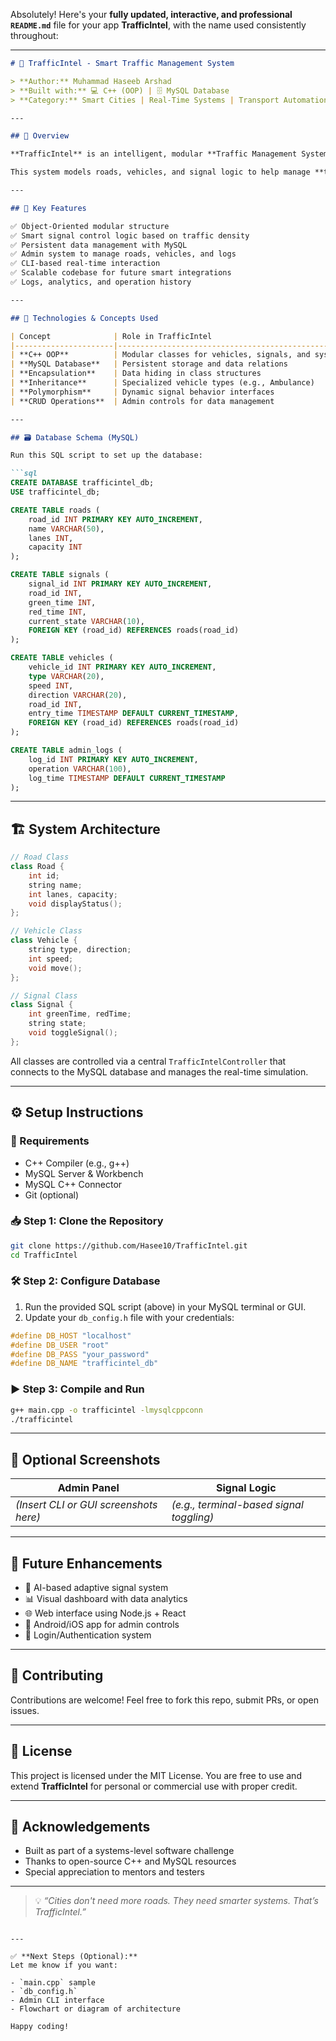 Absolutely! Here's your **fully updated, interactive, and professional `README.md`** file for your app **TrafficIntel**, with the name used consistently throughout:

---

````markdown
# 🚦 TrafficIntel - Smart Traffic Management System

> **Author:** Muhammad Haseeb Arshad  
> **Built with:** 💻 C++ (OOP) | 🗄 MySQL Database  
> **Category:** Smart Cities | Real-Time Systems | Transport Automation

---

## 🌟 Overview

**TrafficIntel** is an intelligent, modular **Traffic Management System** that simulates and controls urban traffic environments using **Object-Oriented Programming (C++)** and a robust **MySQL database** backend.

This system models roads, vehicles, and signal logic to help manage **traffic congestion**, **vehicle flow**, and **adaptive signal control** with a scalable architecture fit for **smart cities**.

---

## 🎯 Key Features

✅ Object-Oriented modular structure  
✅ Smart signal control logic based on traffic density  
✅ Persistent data management with MySQL  
✅ Admin system to manage roads, vehicles, and logs  
✅ CLI-based real-time interaction  
✅ Scalable codebase for future smart integrations  
✅ Logs, analytics, and operation history

---

## 🧠 Technologies & Concepts Used

| Concept              | Role in TrafficIntel                                      |
|----------------------|------------------------------------------------------------|
| **C++ OOP**          | Modular classes for vehicles, signals, and system control |
| **MySQL Database**   | Persistent storage and data relations                     |
| **Encapsulation**    | Data hiding in class structures                           |
| **Inheritance**      | Specialized vehicle types (e.g., Ambulance)               |
| **Polymorphism**     | Dynamic signal behavior interfaces                        |
| **CRUD Operations**  | Admin controls for data management                        |

---

## 🗃 Database Schema (MySQL)

Run this SQL script to set up the database:

```sql
CREATE DATABASE trafficintel_db;
USE trafficintel_db;

CREATE TABLE roads (
    road_id INT PRIMARY KEY AUTO_INCREMENT,
    name VARCHAR(50),
    lanes INT,
    capacity INT
);

CREATE TABLE signals (
    signal_id INT PRIMARY KEY AUTO_INCREMENT,
    road_id INT,
    green_time INT,
    red_time INT,
    current_state VARCHAR(10),
    FOREIGN KEY (road_id) REFERENCES roads(road_id)
);

CREATE TABLE vehicles (
    vehicle_id INT PRIMARY KEY AUTO_INCREMENT,
    type VARCHAR(20),
    speed INT,
    direction VARCHAR(20),
    road_id INT,
    entry_time TIMESTAMP DEFAULT CURRENT_TIMESTAMP,
    FOREIGN KEY (road_id) REFERENCES roads(road_id)
);

CREATE TABLE admin_logs (
    log_id INT PRIMARY KEY AUTO_INCREMENT,
    operation VARCHAR(100),
    log_time TIMESTAMP DEFAULT CURRENT_TIMESTAMP
);
````

---

## 🏗 System Architecture

```cpp
// Road Class
class Road {
    int id;
    string name;
    int lanes, capacity;
    void displayStatus();
};

// Vehicle Class
class Vehicle {
    string type, direction;
    int speed;
    void move();
};

// Signal Class
class Signal {
    int greenTime, redTime;
    string state;
    void toggleSignal();
};
```

All classes are controlled via a central `TrafficIntelController` that connects to the MySQL database and manages the real-time simulation.

---

## ⚙️ Setup Instructions

### 🧰 Requirements

* C++ Compiler (e.g., g++)
* MySQL Server & Workbench
* MySQL C++ Connector
* Git (optional)

### 📥 Step 1: Clone the Repository

```bash
git clone https://github.com/Hasee10/TrafficIntel.git
cd TrafficIntel
```

### 🛠 Step 2: Configure Database

1. Run the provided SQL script (above) in your MySQL terminal or GUI.
2. Update your `db_config.h` file with your credentials:

```cpp
#define DB_HOST "localhost"
#define DB_USER "root"
#define DB_PASS "your_password"
#define DB_NAME "trafficintel_db"
```

### ▶️ Step 3: Compile and Run

```bash
g++ main.cpp -o trafficintel -lmysqlcppconn
./trafficintel
```

---

## 📸 Optional Screenshots

| Admin Panel                            | Signal Logic                             |
| -------------------------------------- | ---------------------------------------- |
| *(Insert CLI or GUI screenshots here)* | *(e.g., terminal-based signal toggling)* |

---

## 🚀 Future Enhancements

* 🧠 AI-based adaptive signal system
* 📊 Visual dashboard with data analytics
* 🌐 Web interface using Node.js + React
* 📱 Android/iOS app for admin controls
* 🔐 Login/Authentication system

---

## 🤝 Contributing

Contributions are welcome! Feel free to fork this repo, submit PRs, or open issues.

---

## 📜 License

This project is licensed under the MIT License.
You are free to use and extend **TrafficIntel** for personal or commercial use with proper credit.

---

## 🙏 Acknowledgements

* Built as part of a systems-level software challenge
* Thanks to open-source C++ and MySQL resources
* Special appreciation to mentors and testers

---

> 💡 *“Cities don't need more roads. They need smarter systems. That’s TrafficIntel.”*

```

---

✅ **Next Steps (Optional):**  
Let me know if you want:

- `main.cpp` sample  
- `db_config.h`  
- Admin CLI interface  
- Flowchart or diagram of architecture  

Happy coding!
```
